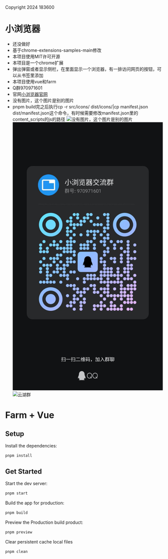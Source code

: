 Copyright 2024 183600
# 小浏览器
- 还没做好
- 基于chrome-extensions-samples-main修改
- 本项目使用MIT许可开源
- 本项目是一个chrome扩展
- 弹出弹窗或者显示侧栏，在里面显示一个浏览器，有一排访问网页的按钮，可以从书签里添加
- 本项目使用vue和farm
- Q群970971601
- 官网[小浏览器官网](https://minibrowser7.wordpress.com/)
- 没有图片，这个图片是别的图片
- pnpm build完之后执行cp -r src/icons/ dist/icons/|cp manifest.json dist/manifest.json这个命令，有时候需要修改manifest.json里的content_scripts的js的路径
![没有图片，这个图片是别的图片](a.jpeg)
![QQ群](qq.jpeg)
![云湖群](yhchat.jpeg)
# Farm + Vue

## Setup

Install the dependencies:

```bash
pnpm install
```

## Get Started

Start the dev server:

```bash
pnpm start
```

Build the app for production:

```bash
pnpm build
```

Preview the Production build product:

```bash
pnpm preview
```

Clear persistent cache local files

```bash
pnpm clean
```

